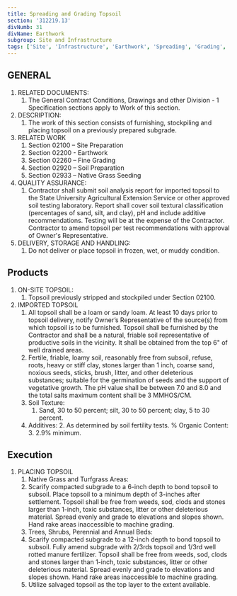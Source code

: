 ```yaml
---
title: Spreading and Grading Topsoil
section: '312219.13'
divNumb: 31
divName: Earthwork
subgroup: Site and Infrastructure
tags: ['Site', 'Infrastructure', 'Earthwork', 'Spreading', 'Grading', 'Topsoil']
---
```


## GENERAL

1. RELATED DOCUMENTS:
   1. The General Contract Conditions, Drawings and other Division - 1 Specification sections apply to Work of this section.
1. DESCRIPTION:
   1. The work of this section consists of furnishing, stockpiling and placing topsoil on a previously prepared subgrade.
1. RELATED WORK
   1. Section 02100 – Site Preparation
   1. Section 02200 - Earthwork
   1. Section 02260 – Fine Grading
   1. Section 02920 – Soil Preparation
   1. Section 02933 – Native Grass Seeding
1. QUALITY ASSURANCE:
   1. Contractor shall submit soil analysis report for imported topsoil to the State University Agricultural Extension Service or other approved soil testing laboratory. Report shall cover soil textural classification (percentages of sand, silt, and clay), pH and include additive recommendations. Testing will be at the expense of the Contractor. Contractor to amend topsoil per test recommendations with approval of Owner's Representative.
1. DELIVERY, STORAGE AND HANDLING:
   1. Do not deliver or place topsoil in frozen, wet, or muddy condition.

## Products

1. ON-SITE TOPSOIL:
   1. Topsoil previously stripped and stockpiled under Section 02100.
2. IMPORTED TOPSOIL
   1. All topsoil shall be a loam or sandy loam. At least 10 days prior to topsoil delivery, notify Owner’s Representative of the source(s) from which topsoil is to be furnished. Topsoil shall be furnished by the Contractor and shall be a natural, friable soil representative of productive soils in the vicinity. It shall be obtained from the top 6" of well drained areas.
   2. Fertile, friable, loamy soil, reasonably free from subsoil, refuse, roots, heavy or stiff clay, stones larger than 1 inch, coarse sand, noxious seeds, sticks, brush, litter, and other deleterious substances; suitable for the germination of seeds and the support of vegetative growth. The pH value shall be between 7.0 and 8.0 and the total salts maximum content shall be 3 MMHOS/CM.
   3. Soil Texture:
      1. Sand, 30 to 50 percent; silt, 30 to 50 percent; clay, 5 to 30 percent.
   4. Additives: 2. As determined by soil fertility tests. % Organic Content: 3. 2.9% minimum.

## Execution

1.  PLACING TOPSOIL
    1.  Native Grass and Turfgrass Areas:
    2.  Scarify compacted subgrade to a 6-inch depth to bond topsoil to subsoil. Place topsoil to a minimum depth of 3-inches after settlement. Topsoil shall be free from weeds, sod, clods and stones larger than 1-inch, toxic substances, litter or other deleterious material. Spread evenly and grade to elevations and slopes shown. Hand rake areas inaccessible to machine grading.
    3.  Trees, Shrubs, Perennial and Annual Beds:
    4.  Scarify compacted subgrade to a 12-inch depth to bond topsoil to subsoil. Fully amend subgrade with 2/3rds topsoil and 1/3rd well rotted manure fertilizer. Topsoil shall be free from weeds, sod, clods and stones larger than 1-inch, toxic substances, litter or other deleterious material. Spread evenly and grade to elevations and slopes shown. Hand rake areas inaccessible to machine grading.
    5.  Utilize salvaged topsoil as the top layer to the extent available.
